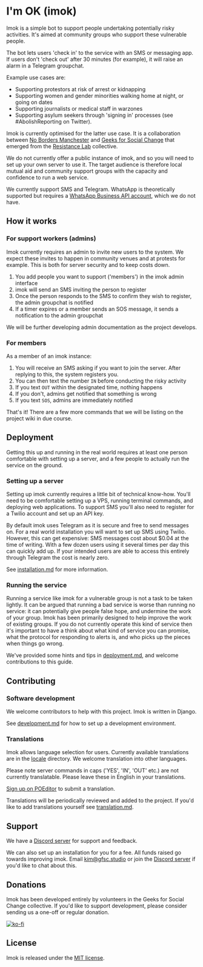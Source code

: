 # I'm OK (imok)

Imok is a simple bot to support people undertaking potentially risky activities. It's aimed at community groups who support these vulnerable people.

The bot lets users 'check in' to the service with an SMS or messaging app. If users don't 'check out' after 30 minutes (for example), it will raise an alarm in a Telegram groupchat.

Example use cases are:

- Supporting protestors at risk of arrest or kidnapping
- Supporting women and gender minorities walking home at night, or going on dates
- Supporting journalists or medical staff in warzones
- Supporting asylum seekers through 'signing in' processes (see #AbolishReporting on Twitter).

Imok is currently optimised for the latter use case. It is a collaboration between [No Borders Manchester](https://nobordersmcr.com/) and [Geeks for Social Change](https://gfsc.studio) that emerged from the [Resistance Lab](https://resistancelab.network) collective.

We do not currently offer a public instance of imok, and so you will need to set up your own server to use it. The target audience is therefore local mutual aid and community support groups with the capacity and confidence to run a web service.

We currently support SMS and Telegram. WhatsApp is theoretically supported but requires a [WhatsApp Business API account](https://www.whatsapp.com/business/api/?lang=en), which we do not have.

## How it works

### For support workers (admins)

Imok currently requires an admin to invite new users to the system. We expect these invites to happen in community venues and at protests for example. This is both for server security and to keep costs down.

1. You add people you want to support ('members') in the imok admin interface
1. imok will send an SMS inviting the person to register
1. Once the person responds to the SMS to confirm they wish to register, the admin groupchat is notified
1. If a timer expires or a member sends an SOS message, it sends a notification to the admin groupchat

We will be further developing admin documentation as the project develops.

### For members

As a member of an imok instance:

1. You will receive an SMS asking if you want to join the server. After replying to this, the system registers you.
1. You can then text the number `IN` before conducting the risky activity
1. If you text `OUT` within the designated time, nothing happens
1. If you don't, admins get notified that something is wrong
1. If you text `SOS`, admins are immediately notified

That's it! There are a few more commands that we will be listing on the project wiki in due course.

## Deployment

Getting this up and running in the real world requires at least one person comfortable with setting up a server, and a few people to actually run the service on the ground.

### Setting up a server

Setting up imok currently requires a little bit of technical know-how. You'll need to be comfortable setting up a VPS, running terminal commands, and deploying web applications. To support SMS you'll also need to register for a Twilio account and set up an API key.

By default imok uses Telegram as it is secure and free to send messages on. For a real world installation you will want to set up SMS using Twilio. However, this can get expensive: SMS messages cost about $0.04 at the time of writing. With a few dozen users using it several times per day this can quickly add up. If your intended users are able to access this entirely through Telegram the cost is nearly zero.

See [installation.md](docs/installation.md) for more information.

### Running the service

Running a service like imok for a vulnerable group is not a task to be taken lightly. It can be argued that running a bad service is worse than running no service: it can potentially give people false hope, and undermine the work of your group. Imok has been primarily designed to help improve the work of existing groups. If you do not currently operate this kind of service then it's important to have a think about what kind of service you can promise, what the protocol for responding to alerts is, and who picks up the pieces when things go wrong.

We've provided some hints and tips in [deployment.md](docs/deployment.md), and welcome contributions to this guide.

## Contributing

### Software development

We welcome contributors to help with this project. Imok is written in Django.

See [development.md](docs/development.md) for how to set up a development environment.

### Translations

Imok allows language selection for users. Currently available translations are in the [locale](locale) directory. We welcome translation into other languages.

Please note server commands in caps ('YES', 'IN', 'OUT' etc.) are not currently translatable. Please leave these in English in your translations.

[Sign up on POEditor](https://poeditor.com/projects/view?id=428751) to submit a translation.

Translations will be periodically reviewed and added to the project. If you'd like to add translations yourself see [translation.md](docs/translation.md).

## Support

We have a [Discord server](https://discord.gg/4JKak6aymM) for support and feedback.

We can also set up an installation for you for a fee. All funds raised go towards improving imok. Email [kim@gfsc.studio](mailto:kim@gfsc.studio) or join the [Discord server](https://discord.gg/4JKak6aymM) if you'd like to chat about this.

## Donations

Imok has been developed entirely by volunteers in the Geeks for Social Change collective. If you'd like to support development, please consider sending us a one-off or regular donation.

[![ko-fi](https://ko-fi.com/img/githubbutton_sm.svg)](https://ko-fi.com/M4M43THUM)

## License

Imok is released under the [MIT license](LICENSE).
